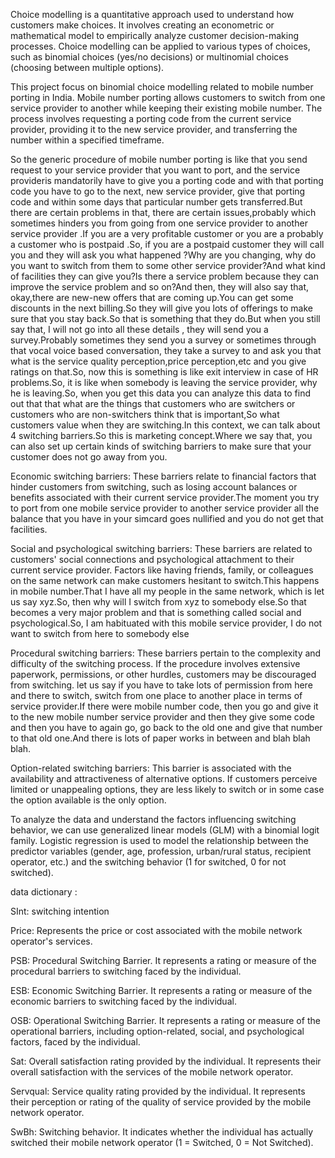 Choice modelling is a quantitative approach used to understand how customers make choices. It involves creating an econometric or mathematical model to empirically analyze customer decision-making processes. Choice modelling can be applied to various types of choices, such as binomial choices (yes/no decisions) or multinomial choices (choosing between multiple options).

This project focus  on binomial choice modelling related to mobile number porting in India. Mobile number porting allows customers to switch from one service provider to another while keeping their existing mobile number. The process involves requesting a porting code from the current service provider, providing it to the new service provider, and transferring the number within a specified timeframe.


So the generic procedure of  mobile number porting is like that you send request to your service provider that you want to port, and the service provideris mandatorily have to give you a porting code and with that porting code you have to go to the next, new service provider, give that porting code and within some days that particular number gets transferred.But there are certain problems in that, there are certain issues,probably which sometimes hinders you from going from one service provider to another service provider .If you are a very profitable customer or you are a probably a customer who is postpaid .So, if you are a postpaid customer they will call you and they will ask you what happened ?Why are you changing, why do you want to switch from them  to some other service provider?And what kind of facilities they can give you?Is there a service problem because they can improve the service problem and so on?And then, they will also say that, okay,there are new-new offers that are coming up.You can get some discounts in the next billing.So they will give you lots of offerings to make sure that you stay back.So that is something that they do.But when you still say that, I will not go into all these details , they will send you a survey.Probably sometimes they send you a survey or sometimes through that vocal voice based conversation, they take a survey to and ask you that what is the service quality perception,price perception,etc and you give ratings on that.So, now this is something is like exit interview in case of HR problems.So, it is like when somebody is leaving the service provider, why he is leaving.So, when you get this data you can analyze this data to find out that that what are the things that customers who are switchers or customers who are non-switchers think that is important,So what customers value when they are switching.In this context, we can talk about 4 switching barriers.So this is marketing concept.Where we say that, you can also set up certain kinds of switching barriers to make sure that your customer does not go away from you.

Economic switching barriers: These barriers relate to financial factors that hinder customers from switching, such as losing account balances or benefits associated with their current service provider.The moment you try to port from one mobile service provider to another service provider all the balance that you have in your simcard goes nullified and you do not get that facilities.

Social and psychological switching barriers: These barriers are related to customers' social connections and psychological attachment to their current service provider. Factors like having friends, family, or colleagues on the same network can make customers hesitant to switch.This happens in mobile number.That I have all my people in the same network, which is let us say xyz.So, then why will I switch from xyz to somebody else.So that becomes a very major problem and that is something called social and psychological.So, I am habituated with this mobile service provider, I do not want to switch from here to somebody else

Procedural switching barriers: These barriers pertain to the complexity and difficulty of the switching process. If the procedure involves extensive paperwork, permissions, or other hurdles, customers may be discouraged from switching. let us say if you have to take lots of permission from here and there to switch, switch from one place to another place in terms of service provider.If there were mobile number code, then you go and give it to the new mobile number service provider and then they give some code and then you have to again go, go back to the old one and give that number to that old one.And there is lots of paper works in between and blah blah blah.

Option-related switching barriers: This barrier is associated with the availability and attractiveness of alternative options. If customers perceive limited or unappealing options, they are less likely to switch or in some case the option available is the only option.

To analyze the data and understand the factors influencing switching behavior, we can use generalized linear models (GLM) with a binomial logit family. Logistic regression is used to model the relationship between the predictor variables (gender, age, profession, urban/rural status, recipient operator, etc.) and the switching behavior (1 for switched, 0 for not switched).


data dictionary :

SInt: switching intention 

Price: Represents the price or cost associated with the mobile network operator's services.

PSB: Procedural Switching Barrier. It represents a rating or measure of the procedural barriers to switching faced by the individual.

ESB: Economic Switching Barrier. It represents a rating or measure of the economic barriers to switching faced by the individual.

OSB: Operational Switching Barrier. It represents a rating or measure of the operational barriers, including option-related, social, and psychological factors, faced by the individual.

Sat: Overall satisfaction rating provided by the individual. It represents their overall satisfaction with the services of the mobile network operator.

Servqual: Service quality rating provided by the individual. It represents their perception or rating of the quality of service provided by the mobile network operator.

SwBh: Switching behavior. It indicates whether the individual has actually switched their mobile network operator (1 = Switched, 0 = Not Switched).
